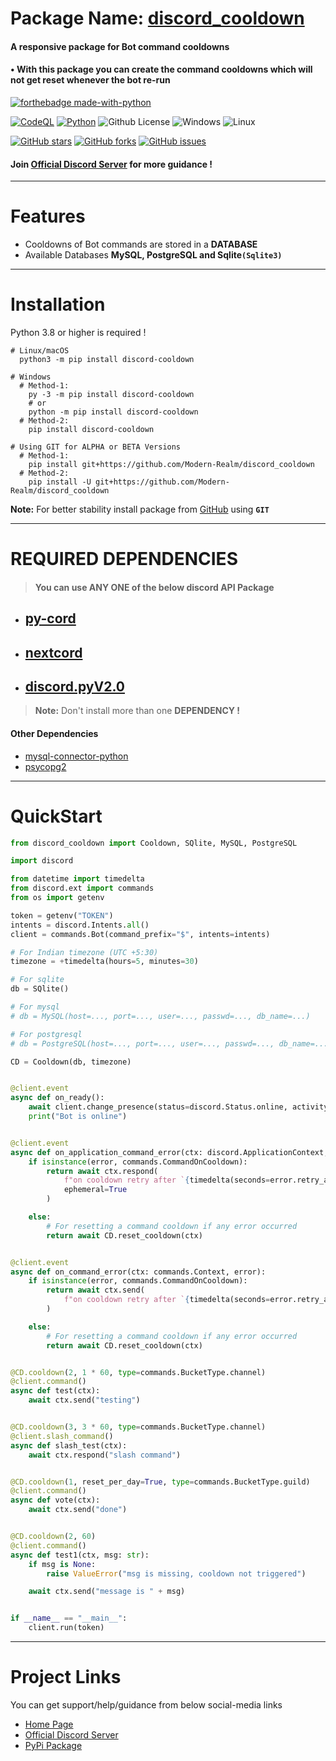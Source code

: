 # Package Name: [discord_cooldown](https://pypi.org/project/discord-cooldown/)

#### A responsive package for Bot command cooldowns

#### • With this package you can create the command cooldowns which will not get reset whenever the bot re-run

[![forthebadge made-with-python](http://ForTheBadge.com/images/badges/made-with-python.svg)](https://www.python.org/)

[![CodeQL](https://github.com/Modern-Realm/discord_cooldown/actions/workflows/codeql-analysis.yml/badge.svg)](https://github.com/Modern-Realm/discord_cooldown/actions/workflows/codeql-analysis.yml)
[![Python](https://img.shields.io/badge/Python-3.8-blue.svg)](https://www.python.org/)
![Github License](https://img.shields.io/badge/license-MIT-blue)
![Windows](https://img.shields.io/badge/os-windows-yellow)
![Linux](https://img.shields.io/badge/os-linux-yellow)

[![GitHub stars](https://img.shields.io/github/stars/Modern-Realm/discord_cooldown?color=gold)](https://github.com/Modern-Realm/discord_cooldown/stargazers)
[![GitHub forks](https://img.shields.io/github/forks/Modern-Realm/discord_cooldown?color=%2332cd32)](https://github.com/Modern-Realm/discord_cooldown/network)
[![GitHub issues](https://img.shields.io/github/issues/Modern-Realm/discord_cooldown?color=orange)](https://github.com/Modern-Realm/discord_cooldown/issues)

#### Join [Official Discord Server](https://discord.gg/GVMWx5EaAN  "click to Join") for more guidance !

<hr/>

# Features

- Cooldowns of Bot commands are stored in a **DATABASE**
- Available Databases **MySQL, PostgreSQL and Sqlite`(Sqlite3)`**

<hr/>

# Installation

Python 3.8 or higher is required !

```shell
# Linux/macOS
  python3 -m pip install discord-cooldown

# Windows
  # Method-1:
    py -3 -m pip install discord-cooldown
    # or
    python -m pip install discord-cooldown
  # Method-2:
    pip install discord-cooldown

# Using GIT for ALPHA or BETA Versions
  # Method-1:
    pip install git+https://github.com/Modern-Realm/discord_cooldown
  # Method-2:
    pip install -U git+https://github.com/Modern-Realm/discord_cooldown
```

**Note:** For better stability install package from [GitHub](https://github.com/Modern-Realm/discord_cooldown)
using **`GIT`**

<hr/>

# REQUIRED DEPENDENCIES

> #### You can use ANY ONE of the below discord API Package

- ## [py-cord](https://github.com/Pycord-Development/pycord)
- ## [nextcord](https://github.com/nextcord/nextcord)
- ## [discord.pyV2.0](https://github.com/Rapptz/discord.py)

> <b>Note:</b> Don't install more than one **DEPENDENCY !**

#### Other Dependencies

- [mysql-connector-python](https://pypi.org/project/mysql-connector-python/)
- [psycopg2](https://pypi.org/project/psycopg2/)

<hr/>

# QuickStart

```python
from discord_cooldown import Cooldown, SQlite, MySQL, PostgreSQL

import discord

from datetime import timedelta
from discord.ext import commands
from os import getenv

token = getenv("TOKEN")
intents = discord.Intents.all()
client = commands.Bot(command_prefix="$", intents=intents)

# For Indian timezone (UTC +5:30)
timezone = +timedelta(hours=5, minutes=30)

# For sqlite
db = SQlite()

# For mysql
# db = MySQL(host=..., port=..., user=..., passwd=..., db_name=...)

# For postgresql
# db = PostgreSQL(host=..., port=..., user=..., passwd=..., db_name=...)

CD = Cooldown(db, timezone)


@client.event
async def on_ready():
    await client.change_presence(status=discord.Status.online, activity=discord.Game("$help"))
    print("Bot is online")


@client.event
async def on_application_command_error(ctx: discord.ApplicationContext, error):
    if isinstance(error, commands.CommandOnCooldown):
        return await ctx.respond(
            f"on cooldown retry after `{timedelta(seconds=error.retry_after)}`",
            ephemeral=True
        )

    else:
        # For resetting a command cooldown if any error occurred
        return await CD.reset_cooldown(ctx)


@client.event
async def on_command_error(ctx: commands.Context, error):
    if isinstance(error, commands.CommandOnCooldown):
        return await ctx.send(
            f"on cooldown retry after `{timedelta(seconds=error.retry_after)}`"
        )

    else:
        # For resetting a command cooldown if any error occurred
        return await CD.reset_cooldown(ctx)


@CD.cooldown(2, 1 * 60, type=commands.BucketType.channel)
@client.command()
async def test(ctx):
    await ctx.send("testing")


@CD.cooldown(3, 3 * 60, type=commands.BucketType.channel)
@client.slash_command()
async def slash_test(ctx):
    await ctx.respond("slash command")


@CD.cooldown(1, reset_per_day=True, type=commands.BucketType.guild)
@client.command()
async def vote(ctx):
    await ctx.send("done")


@CD.cooldown(2, 60)
@client.command()
async def test1(ctx, msg: str):
    if msg is None:
        raise ValueError("msg is missing, cooldown not triggered")

    await ctx.send("message is " + msg)


if __name__ == "__main__":
    client.run(token)
```

<hr/>

# Project Links

You can get support/help/guidance from below social-media links

- [Home Page](https://github.com/Modern-Realm)
- [Official Discord Server](https://discord.gg/GVMWx5EaAN)
- [PyPi Package](https://pypi.org/project/discord-cooldown/)
